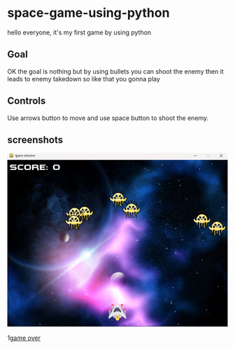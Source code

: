 # space-game-using-python
hello everyone, it's my first game by using python 

## Goal 
OK the goal is nothing but by using bullets you can shoot the enemy then it leads to enemy takedown so like that you gonna play

## Controls

Use arrows button to move and use space button to shoot the enemy.

## screenshots

![first look](https://github.com/DugutaRithishkumar/space-game-using-python/blob/main/screenshots/play_screen.png)


1[game over](https://github.com/DugutaRithishkumar/space-game-using-python/blob/main/screenshots/game%20over.png)
